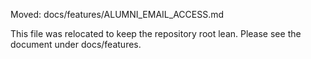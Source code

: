 Moved: docs/features/ALUMNI_EMAIL_ACCESS.md

This file was relocated to keep the repository root lean. Please see the document under docs/features.